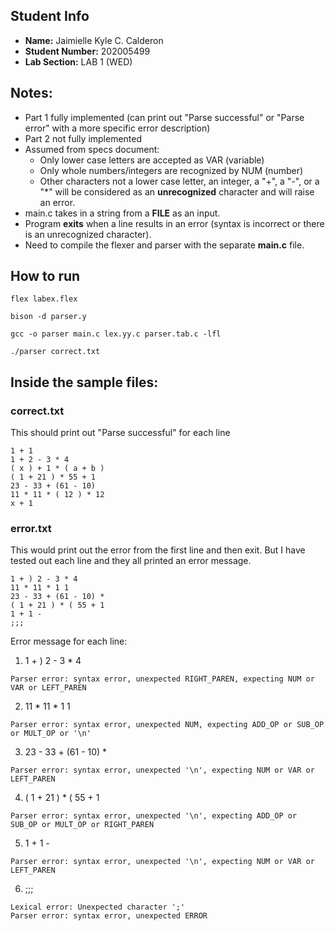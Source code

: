 ## Student Info
- **Name:** Jaimielle Kyle C. Calderon
- **Student Number:** 202005499
- **Lab Section:** LAB 1 (WED)

## Notes:
- Part 1 fully implemented (can print out "Parse successful" or "Parse error" with a more specific error description)
- Part 2 not fully implemented
- Assumed from specs document: 
    - Only lower case letters are accepted as VAR (variable)
    - Only whole numbers/integers are recognized by NUM (number)
    - Other characters not a lower case letter, an integer, a "+", a "-", or a "*" will be considered as an **unrecognized** character and will raise an error. 
- main.c takes in a string from a **FILE** as an input.
- Program **exits** when a line results in an error (syntax is incorrect or there is an unrecognized character). 
- Need to compile the flexer and parser with the separate **main.c** file. 

## How to run 
```
flex labex.flex
```
```
bison -d parser.y
```
```
gcc -o parser main.c lex.yy.c parser.tab.c -lfl
```
```
./parser correct.txt
```

## Inside the sample files:
### correct.txt
This should print out "Parse successful" for each line
```
1 + 1
1 + 2 - 3 * 4
( x ) + 1 * ( a + b )
( 1 + 21 ) * 55 + 1
23 - 33 + (61 - 10)
11 * 11 * ( 12 ) * 12
x + 1

```

### error.txt
This would print out the error from the first line and then exit. But I have tested out each line and they all printed an error message.
```
1 + ) 2 - 3 * 4
11 * 11 * 1 1
23 - 33 + (61 - 10) *
( 1 + 21 ) * ( 55 + 1
1 + 1 -
;;;

```

Error message for each line:
1. 1 + ) 2 - 3 * 4
```
Parser error: syntax error, unexpected RIGHT_PAREN, expecting NUM or VAR or LEFT_PAREN

```
2. 11 * 11 * 1 1
```
Parser error: syntax error, unexpected NUM, expecting ADD_OP or SUB_OP or MULT_OP or '\n'
```
3. 23 - 33 + (61 - 10) *
```
Parser error: syntax error, unexpected '\n', expecting NUM or VAR or LEFT_PAREN
```
4. ( 1 + 21 ) * ( 55 + 1
```
Parser error: syntax error, unexpected '\n', expecting ADD_OP or SUB_OP or MULT_OP or RIGHT_PAREN
```
5. 1 + 1 -
```
Parser error: syntax error, unexpected '\n', expecting NUM or VAR or LEFT_PAREN
```
6. ;;;
```
Lexical error: Unexpected character ';'
Parser error: syntax error, unexpected ERROR
```